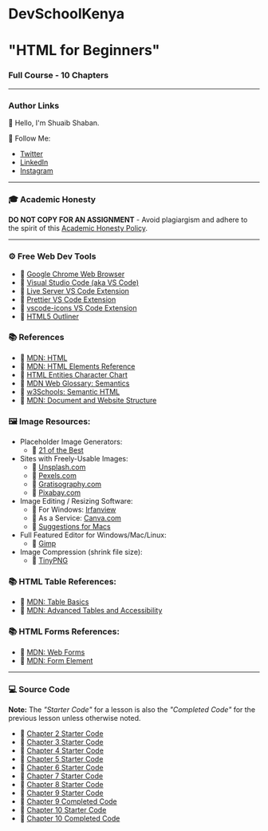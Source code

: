# DevSchoolKenya

# "HTML for Beginners"

### Full Course - 10 Chapters

---

### Author Links

👋 Hello, I'm Shuaib Shaban.

🚀 Follow Me:

- [Twitter](https://twitter.com/shuaibshaban)
- [LinkedIn](https://www.linkedin.com/in/shuaibshaban/)
- [Instagram](https://www.instagram.com/shwaib_shaban)

---

### 🎓 Academic Honesty

**DO NOT COPY FOR AN ASSIGNMENT** - Avoid plagiargism and adhere to the spirit of this [Academic Honesty Policy](https://www.freecodecamp.org/news/academic-honesty-policy/).

---

### ⚙ Free Web Dev Tools

- 🔗 [Google Chrome Web Browser](https://google.com/chrome/)
- 🔗 [Visual Studio Code (aka VS Code)](https://code.visualstudio.com/)
- 🔗 [Live Server VS Code Extension](https://marketplace.visualstudio.com/items?itemName=ritwickdey.LiveServer)
- 🔗 [Prettier VS Code Extension](https://marketplace.visualstudio.com/items?itemName=esbenp.prettier-vscode)
- 🔗 [vscode-icons VS Code Extension](https://marketplace.visualstudio.com/items?itemName=vscode-icons-team.vscode-icons)
- 🔗 [HTML5 Outliner](https://chrome.google.com/webstore/detail/html5-outliner/afoibpobokebhgfnknfndkgemglggomo)

### 📚 References

- 🔗 [MDN: HTML](https://developer.mozilla.org/en-US/docs/Web/HTML)
- 🔗 [MDN: HTML Elements Reference](https://developer.mozilla.org/en-US/docs/Web/HTML/Element)
- 🔗 [HTML Entities Character Chart](https://html.spec.whatwg.org/multipage/named-characters.html#named-character-references)
- 🔗 [MDN Web Glossary: Semantics](https://developer.mozilla.org/en-US/docs/Glossary/Semantics)
- 🔗 [w3Schools: Semantic HTML](https://www.w3schools.com/html/html5_semantic_elements.asp)
- 🔗 [MDN: Document and Website Structure](https://developer.mozilla.org/en-US/docs/Learn/HTML/Introduction_to_HTML/Document_and_website_structure)

### 🖼️ Image Resources:
- Placeholder Image Generators:
    - 🔗 [21 of the Best](https://loremipsum.io/21-of-the-best-placeholder-image-generators/)
- Sites with Freely-Usable Images: 
    - 🔗 [Unsplash.com](https://unsplash.com/)
    - 🔗 [Pexels.com](https://www.pexels.com/)
    - 🔗 [Gratisography.com](https://gratisography.com/)
    - 🔗 [Pixabay.com](https://pixabay.com/)
- Image Editing / Resizing Software: 
    - 🔗 For Windows: [Irfanview](https://www.irfanview.com/)
    - 🔗 As a Service: [Canva.com](https://www.canva.com/)
    - 🔗 [Suggestions for Macs](https://www.cleverfiles.com/howto/top-5-photo-editing-apps-mac.html)
- Full Featured Editor for Windows/Mac/Linux: 
    - 🔗 [Gimp](https://www.gimp.org/)
- Image Compression (shrink file size): 
    - 🔗 [TinyPNG](https://tinypng.com/)

### 📚 HTML Table References: 
- 🔗 [MDN: Table Basics](https://developer.mozilla.org/en-US/docs/Learn/HTML/Tables/Basics)
- 🔗 [MDN: Advanced Tables and Accessibility](https://developer.mozilla.org/en-US/docs/Learn/HTML/Tables/Advanced)

### 📚 HTML Forms References: 
- 🔗 [MDN: Web Forms](https://developer.mozilla.org/en-US/docs/Learn/Forms)
- 🔗 [MDN: Form Element](https://developer.mozilla.org/en-US/docs/Web/HTML/Element/form)

---

### 💻 Source Code

**Note:** The _"Starter Code"_ for a lesson is also the _"Completed Code"_ for the previous lesson unless otherwise noted.

- 🔗 [Chapter 2 Starter Code](https://github.com/ShuaibShaban/html_course/tree/main/01_lesson)
- 🔗 [Chapter 3 Starter Code](https://github.com/ShuaibShaban/html_course/tree/main/02_lesson)
- 🔗 [Chapter 4 Starter Code](https://github.com/ShuaibShaban/html_course/tree/main/03_lesson)
- 🔗 [Chapter 5 Starter Code](https://github.com/ShuaibShaban/html_course/tree/main/04_lesson)
- 🔗 [Chapter 6 Starter Code](https://github.com/ShuaibShaban/html_course/tree/main/05_lesson)
- 🔗 [Chapter 7 Starter Code](https://github.com/ShuaibShaban/html_course/tree/main/06_lesson)
- 🔗 [Chapter 8 Starter Code](https://github.com/ShuaibShaban/html_course/tree/main/07_lesson)
- 🔗 [Chapter 9 Starter Code](https://github.com/ShuaibShaban/html_course/tree/main/08_lesson)
- 🔗 [Chapter 9 Completed Code](https://github.com/ShuaibShaban/html_course/tree/main/09_lesson)
- 🔗 [Chapter 10 Starter Code](https://github.com/ShuaibShaban/html_course/tree/main/10_lesson_starter)
- 🔗 [Chapter 10 Completed Code](https://github.com/ShuaibShaban/html_course/tree/main/10_lesson)

